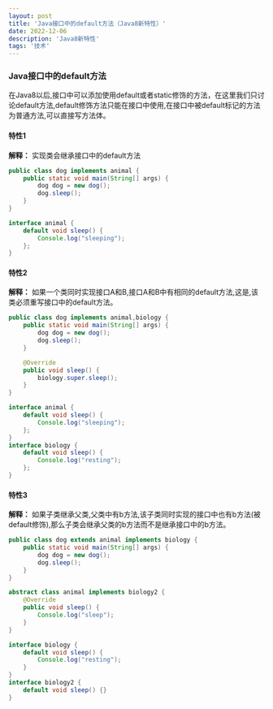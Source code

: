 ```yaml
---
layout: post
title: 'Java接口中的default方法（Java8新特性）'
date: 2022-12-06
description: 'Java8新特性'
tags: '技术'
--- 
```


### Java接口中的default方法

在Java8以后,接口中可以添加使用default或者static修饰的方法，在这里我们只讨论default方法,default修饰方法只能在接口中使用,在接口中被default标记的方法为普通方法,可以直接写方法体。

#### 特性1

**解释：** 实现类会继承接口中的default方法

```java
public class dog implements animal {
    public static void main(String[] args) {
        dog dog = new dog();
        dog.sleep();
    }
}

interface animal {
    default void sleep() {
        Console.log("sleeping");
    };
}
```

#### 特性2

**解释：** 如果一个类同时实现接口A和B,接口A和B中有相同的default方法,这是,该类必须重写接口中的default方法。

```java
public class dog implements animal,biology {
    public static void main(String[] args) {
        dog dog = new dog();
        dog.sleep();
    }

    @Override
    public void sleep() {
        biology.super.sleep();
    }
}

interface animal {
    default void sleep() {
        Console.log("sleeping");
    };
}
interface biology {
    default void sleep() {
        Console.log("resting");
    };
}
```

#### 特性3

**解释：** 如果子类继承父类,父类中有b方法,该子类同时实现的接口中也有b方法(被default修饰),那么子类会继承父类的b方法而不是继承接口中的b方法。

```java
public class dog extends animal implements biology {
    public static void main(String[] args) {
        dog dog = new dog();
        dog.sleep();
    }
}

abstract class animal implements biology2 {
    @Override
    public void sleep() {
        Console.log("sleep");
    }
}

interface biology {
    default void sleep() {
        Console.log("resting");
    }
}
interface biology2 {
    default void sleep() {}
}
```
